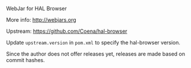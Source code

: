 WebJar for HAL Browser

More info: http://webjars.org

Upstream: https://github.com/Coena/hal-browser

Update `upstream.version` in `pom.xml` to specify the hal-browser version.

Since the author does not offer releases yet, releases are made based on commit hashes.
